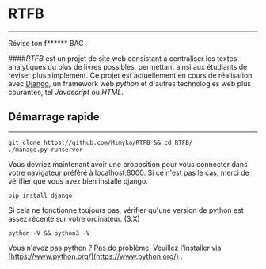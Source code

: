**RTFB**
====
----
Révise ton f\*\*\*\*\*\* BAC

####*RTFB* est un projet de site web consistant à centraliser les textes analytiques du plus de livres possibles, permettant ainsi aux étudiants de réviser plus simplement. Ce projet est actuellement en cours de réalisation avec [Django](https://www.djangoproject.com/), un framework web *python* et d'autres technologies web plus courantes, tel *Javascript* ou *HTML*.

Démarrage rapide
----------------
----------

 

    git clone https://github.com/Mimyka/RTFB && cd RTFB/
    ./manage.py runserver
Vous devriez maintenant avoir une proposition pour vous connecter dans votre navigateur préféré à [localhost:8000](localhost:8000).
Si ce n'est pas le cas, merci de vérifier que vous avez bien installé django.

    pip install django
Si cela ne fonctionne toujours pas, vérifier qu'une version de python est assez récente sur votre ordinateur. (3.X)

    python -V && python3 -V
Vous n'avez pas python ? Pas de problème. Veuillez l'installer via [https://www.python.org/](https://www.python.org/) .

